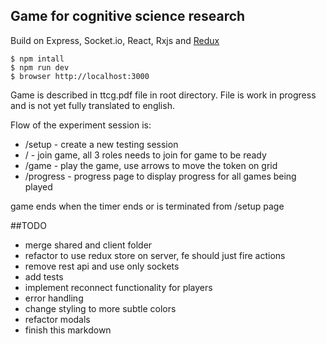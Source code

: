 ## Game for cognitive science research

Build on Express, Socket.io, React, Rxjs and [Redux](https://github.com/gaearon/redux)

```
$ npm intall
$ npm run dev
$ browser http://localhost:3000
```

Game is described in ttcg.pdf file in root directory. File is work in progress and is not yet fully translated to english.

Flow of the experiment session is:
- /setup - create a new testing session
- / - join game, all 3 roles needs to join for game to be ready
- /game - play the game, use arrows to move the token on grid
- /progress - progress page to display progress for all games being played

game ends when the timer ends or is terminated from /setup page

##TODO
- merge shared and client folder
- refactor to use redux store on server, fe should just fire actions
- remove rest api and use only sockets
- add tests
- implement reconnect functionality for players
- error handling
- change styling to more subtle colors
- refactor modals
- finish this markdown
